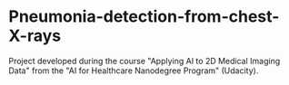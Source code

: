 # Pneumonia-detection-from-chest-X-rays
Project developed during the course "Applying AI to 2D Medical Imaging Data" from the "AI for Healthcare Nanodegree Program" (Udacity).
